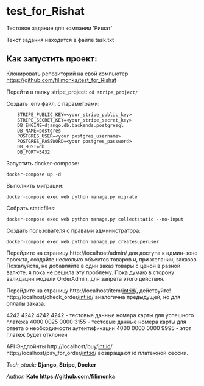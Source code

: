 # test_for_Rishat
Тестовое задание для компании 'Ришат'

Текст задания находится в файле task.txt

## Как запустить проект:
Клонировать репозиторий на свой компьютер
https://github.com/filimonka/test_for_Rishat

Перейти в папку stripe_project:
```cd stripe_project/```

Создать .env файл, с параметрами:
``` 
    STRIPE_PUBLIC_KEY=<your_stripe_public_key>
    STRIPE_SECRET_KEY=<your_stripe_secret_key>
    DB_ENGINE=django.db.backends.postgresql
    DB_NAME=postgres
    POSTGRES_USER=<your postgres_username>
    POSTGRES_PASSWORD=<your postgres_password>
    DB_HOST=db
    DB_PORT=5432
```
Запустить docker-compose:

```docker-compose up -d```

Выполнить миграции:

```docker-compose exec web python manage.py migrate```

Собрать staticfiles:

```docker-compose exec web python manage.py collectstatic --no-input```

Создать пользователя с правами администратора:

```docker-compose exec web python manage.py createsuperuser```

Перейдите на страницу http://localhost/admin/ для доступа к админ-зоне проекта,
создайте несколько объектов товаров и, при желании, заказов. Пожалуйста, не добавляйте в один заказ товары с ценой в разной валюте, я пока не решила эту проблему. 
Пока думаю в сторону валидации модели OrderAdmin, для запрета этого действия.

Перейдите на страницу http://localhost/item/<int:id>/, действуйте!
http://localhost/check_order/<int:id>/ аналогична предыдущей, но для оплаты заказа.

4242 4242 4242 4242 - тестовые данные номера карты для успешного платежа
4000 0025 0000 3155 - тестовые данные номера карты для ответа о необходимости аутентификации
4000 0000 0000 9995 - этот платеж будет отклонен

API Эндпойнты 
http://localhost/buy/<int:id>/ 
http://localhost/pay_for_order/<int:id>/ 
возвращают id платежной сессии.

_Tech_stack:_
__Django, Stripe, Docker__


_Author:_
__Kate https://github.com/filimonka__